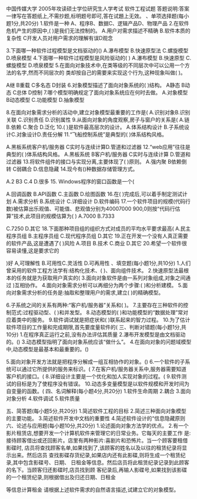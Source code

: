 中国传媒大学
2005年攻读硕士学位研究生人学考试
软件工程试题
答题说明:答案一律写在答题纸上,不需抄题,标明题号即可,答在试題上无效。
、单项选择题(每小题1分,共20分)
1.软件是一种
A、程序B、数据C、逻辑产品D、物理产品
2.在软件危机产生的原因中,(
)是我们无法控制的。
A.用户对需求描述不精确
B.软件本质的复杂性
C开发人员对用户需求的理解有误D观念
 
3.下面哪一种软件过程模型是文档驱动的()
A.瀑布模型
B.快速原型法
C.螺旋模型
D.喷泉模型
4.下面哪一种软件过程模型是风险驱动的(
)
A.瀑布模型
B.快速原型
C.螺旋模型
D.喷泉模型
5.在面向对象技术中,在类等级的不同层次中可以公用一个方法的名字,然而不同层次的
类却按自己的需要来实现这个行为,这种现象叫做(
)。
 
A继
B重载
C多名态
D封装
6.对象模型描述了面向对象系统的(
)结构。
A静态
B动态
C总体
D控制
7.哪个模型明确规定了面向对象系统应在何时去做。
A.对象模型
B动态模型
C.功能模型
D.抽象模型
 
8.在面向对象需求分析的活动中,建立对象模型最重要的工作是(
A.识别对象B.识别关联
C.识别责任
D.识别属性
9.从面向对象的角度观察,房子与窗户的关系是(
A.链
B.依赖
C.聚合
D.泛化
10.(
)是软件最高层次的设计。
A.体系结构设计
B.子系统设计C.对象设计D.责任分解
11.“飞船控制系统”是典型的(
)体系结构风格。
 
A.黑板系统客户机/服务器
C实时与连续计算D.管道和过滤器
12.“web应用”往往是典型的(
)体系结构风格。
A.黑板系统
B客户机/服务器
C实时与连续计算
D.管道和过滤器
13.将软件组件的接口与实现分离,主要体现了(
)原则。
A.强内聚
B依赖倒转
C弱耦合
D.信息隐藏
14.现今有()种数据存储管理方式。
 
A.2
B3
C.4
D.很多
15. Windows程序的窗口函数是一个(
 
A.回调函数
B.API函数
C.主函数
D.绘图函数
16.在(
)完成后,可以着手制定测试计划
A.需求分析
B.系统设计
C.详细设计
D.软件编码
17.一个软件项目的规模(代码行数)被估算出乐观值、可能值、悲观值分别为40007000
900,0则按“代码行估算”技术,此项目的规模估算为(
)
A.7000
B.7333
 
C.7250
D.其它
18.下面那种项目组的组织方式对成员的平均水平要求最高(
A.民主程序员组
B.主程序员组
C.现代程序员组
D.其它
19.正在开发一个没有人真正需要的软件产品,这是遭遇了(
)风险
A.项目
B.技术
C.商业
D.其它
20.希望一个软件很容易读懂,这是要求它的
 
)好
A,可理解性
B.可用性C.灵活性
D.可再用性
、填空题(每小题1分,共10分)
1.人们曾采用的软件工程方法学有:结构化技术、(
)、面向组件技术。
2.快速原型法最根本的任务就是为获取用户真实的(
3.面向对象软件是由一系列对象组成,对象之间通过
)互相协作。
4.面向对象需求分析可以再细分为两个步骤:(
)和分析建模。
5.面向对象需求分析的任务是:抽取和整理用户的需求,建立(
)的精确模型。
 
6.子系统之间的关系有两种:“客户机/服务器”关系和(
)。
7.主要存在三种软件的控制范式:过程驱动型、(
)和并发型。
8.动态模型的(
)和功能模型的“数据处理”常对应着类中的服务。
9.软件调试就是把症状和(
)联系起来的智力过程。
10.为了估计软件项目的工作量和完成期限,首先要度量软件的(
三、判断对错题(每小题1分,共10分)
1.在程序真正运行之前,没有办法评估其质量
2.瀑布开发模型是由文档驱动的。()
3.动态模型指明了面向对象系统应该“做什么”。
4.在面向对象的问题域模型中,动态模型是最基本和最重要的。()
 
5.面向对象开发方法就是把程序分解成一组互相协作的对象。()
6.一个软件的子系统可以通过它所提供的服务来标识。(
7.在客户机/服务器关系中,服务器需要知道客户机的接口。(
8.详细设计主要是一个优化和加人实现对象的过程。(
9.软件测试的目标是为了使程序没有错误。
10.动态多变量模型是以软件规模和开发时间为自变量的函数。(
四、名词解释(每小题4分,共20分)
1.软件生命周期
2.耦合
3.面向对象分析
4.软件调试
5.软件质量
 
五、简答题(每小题5分,共20分)
1.简述软件工程的目标
2.简述三种面向对象模型的主要功能。
3.简述软件开发中文档的重要性
4.简述软件设计的“信息隐藏原则
六、论述与应用题(每小题10分,共20分)
1.论述面向对象方法学的优点。
2.有一个影片租赁店,想要开发一个计算机软件来管理它的日常业务。它每天的主要工作
是:接待顾客借出或还回影片。店里有两种影片:喜剧片和恐怖片。当一个顾客要租借影碟时,
店员将查找顾客名单,如果找到了,该顾客的姓名以及以往的租赁纪录将显示出来。然后店员
查找影碟存货纪录,如果店内还有此影碟,则将生成一个租赁纪录,其中包含影碟号、日期、
日租金等信息。然后店员将此租赁纪录记录到此顾客的名下。当顾客归还影碟时,店员找到顾
客纪录后,再输人影碟号,如果找到该影碟的一个租赁纪录,则根据借出及归还日期、日租金
 
等信息计算租金
请根据上述软件需求的自然语言描述,试建立它的对象模型。

